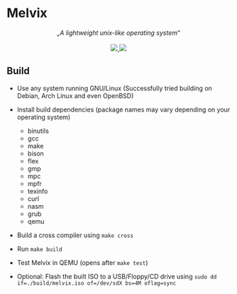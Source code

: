 # Melvix
<p align="center">
    <i>„A lightweight unix-like operating system“</i>
    <br><br>
    <a href="https://travis-ci.com/marvinborner/Melvix" target="_blank">
        <img src="https://img.shields.io/travis/marvinborner/Melvix?style=for-the-badge" />
    </a>
    <a href="https://app.codacy.com/manual/marvin-borner/Melvix/dashboard" target="_blank">
        <img src="https://img.shields.io/codacy/grade/4ae29e218d7c439eaa549ea828ffcaac?style=for-the-badge" />
    </a>
</p>

## Build
* Use any system running GNU/Linux (Successfully tried building on Debian, Arch Linux and even OpenBSD)

* Install build dependencies (package names may vary depending on your operating system)
  * binutils
  * gcc
  * make
  * bison
  * flex
  * gmp
  * mpc
  * mpfr
  * texinfo
  * curl
  * nasm
  * grub
  * qemu

* Build a cross compiler using `make cross`

* Run `make build`

* Test Melvix in QEMU (opens after `make test`)

* Optional: Flash the built ISO to a USB/Floppy/CD drive using `sudo dd if=./build/melvix.iso of=/dev/sdX bs=4M oflag=sync`
